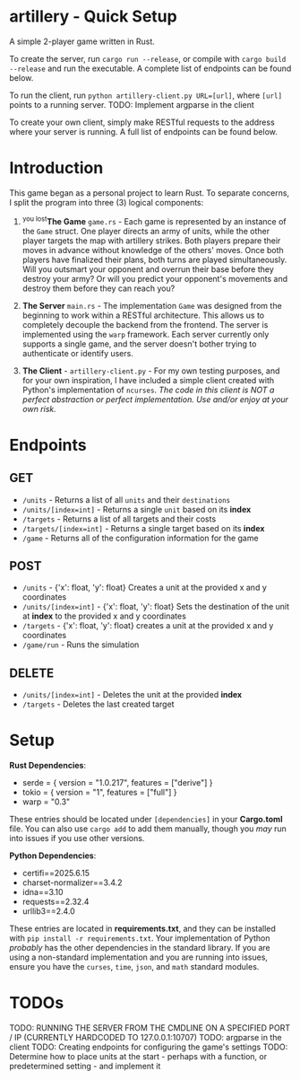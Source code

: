 # artillery - Quick Setup
A simple 2-player game written in Rust.

To create the server, run `cargo run --release`, or compile with `cargo build --release` and run the executable. A complete list of endpoints can be found below.

To run the client, run `python artillery-client.py URL=[url]`, where `[url]` points to a running server. TODO: Implement argparse in the client

To create your own client, simply make RESTful requests to the address where your server is running. A full list of endpoints can be found below.

# Introduction
This game began as a personal project to learn Rust. To separate concerns, I split the program into three (3) logical components:
1. <sup>you lost</sup>**The Game** `game.rs` - Each game is represented by an instance of the `Game` struct. One player directs an army of units, while the other player targets the map with artillery strikes. Both players prepare their moves in advance without knowledge of the others' moves. Once both players have finalized their plans, both turns are played simultaneously. Will you outsmart your opponent and overrun their base before they destroy your army? Or will you predict your opponent's movements and destroy them before they can reach you?

2. **The Server** `main.rs` - The implementation `Game` was designed from the beginning to work within a RESTful architecture. This allows us to completely decouple the backend from the frontend. The server is implemented using the `warp` framework. Each server currently only supports a single game, and the server doesn't bother trying to authenticate or identify users.

3. **The Client** - `artillery-client.py` - For my own testing purposes, and for your own inspiration, I have included a simple client created with Python's implementation of `ncurses`. *The code in this client is NOT a perfect abstraction or perfect implementation. Use and/or enjoy at your own risk.*

# Endpoints
## GET
- `/units` - Returns a list of all `units` and their `destinations`
- `/units/[index=int]` - Returns a single `unit` based on its **index**
- `/targets` - Returns a list of all targets and their costs
- `/targets/[index=int]` - Returns a single target based on its **index**
- `/game` - Returns all of the configuration information for the game

## POST
- `/units` - {'x': float, 'y': float} Creates a unit at the provided x and y coordinates
- `/units/[index=int]` - {'x': float, 'y': float} Sets the destination of the unit at **index** to the provided x and y coordinates
- `/targets` - {'x': float, 'y': float} creates a unit at the provided x and y coordinates
- `/game/run` - Runs the simulation

## DELETE
- `/units/[index=int]` - Deletes the unit at the provided **index**
- `/targets` - Deletes the last created target

# Setup
**Rust Dependencies**:
- serde = { version = "1.0.217", features = ["derive"] }
- tokio = { version = "1", features = ["full"] }
- warp = "0.3" 

These entries should be located under `[dependencies]` in your **Cargo.toml** file. You can also use `cargo add` to add them manually, though you *may* run into issues if you use other versions.

**Python Dependencies**:
- certifi==2025.6.15
- charset-normalizer==3.4.2
- idna==3.10
- requests==2.32.4
- urllib3==2.4.0 

These entries are located in **requirements.txt**, and they can be installed with `pip install -r requirements.txt`. Your implementation of Python *probably* has the other dependencies in the standard library. If you are using a non-standard implementation and you are running into issues, ensure you have the `curses`, `time`, `json`, and `math` standard modules.

# TODOs
TODO: RUNNING THE SERVER FROM THE CMDLINE ON A SPECIFIED PORT / IP (CURRENTLY HARDCODED TO 127.0.0.1:10707)
TODO: argparse in the client
TODO: Creating endpoints for configuring the game's settings
TODO: Determine how to place units at the start - perhaps with a function, or predetermined setting - and implement it
